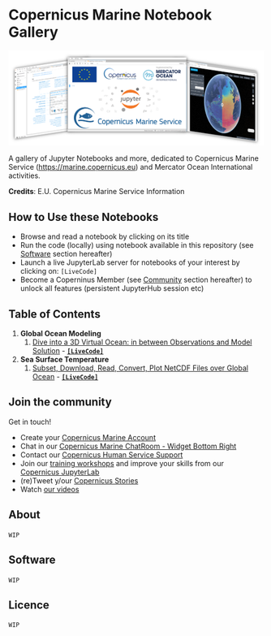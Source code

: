 # Copernicus Marine Notebook Gallery
![CopernicusMarine screenshot](copernicus-marine-jupyter-overview.png "CopernicusMarine screenshot")

A gallery of Jupyter Notebooks and more, dedicated to Copernicus Marine Service (https://marine.copernicus.eu) and Mercator Ocean International activities.

**Credits**: E.U. Copernicus Marine Service Information

## How to Use these Notebooks
- Browse and read a notebook by clicking on its title
- Run the code (locally) using notebook available in this repository (see [Software](#software) section hereafter)
- Launch a live JupyterLab server for notebooks of your interest by clicking on: `[LiveCode]`
- Become a Coperninus Member (see [Community](#join-the-community) section hereafter) to unlock all features (persistent JupyterHub session etc)

## Table of Contents
1. **Global Ocean Modeling**
   1. [Dive into a 3D Virtual Ocean: in between Observations and Model Solution](./01_34_CMEMS_handson_DIVEp4.ipynb) - [**`[LiveCode]`**](https://tiny.cc/20210528)
1. **Sea Surface Temperature**
   1. [Subset, Download, Read, Convert, Plot NetCDF Files over Global Ocean](./10-01-Subset-Download-Read-Convert-Plot-NetCDF-files-over-Global-Ocean.ipynb) - [**`[LiveCode]`**](https://tiny.cc/20200527)
 
## Join the community

Get in touch!
- Create your [Copernicus Marine Account](https://resources.marine.copernicus.eu/?option=com_sla)
- Chat in our [Copernicus Marine ChatRoom - Widget Bottom Right](https://marine.copernicus.eu)
- Contact our [Copernicus Human Service Support](https://marine.copernicus.eu/contact)
- Join our [training workshops](https://marine.copernicus.eu/events) and improve your skills from our [Copernicus JupyterLab](https://jupyterhub-cmems.mercator-ocean.fr/)
- (re)Tweet y/our [Copernicus Stories](https://twitter.com/cmems_eu)
- Watch [our videos](https://www.youtube.com/channel/UC71ceOVy7WtVC7F04BKoEew)

## About
`WIP`
## Software
`WIP`
## Licence
`WIP`
